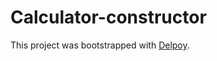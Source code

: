 # Calculator-constructor

This project was bootstrapped with [Delpoy](https://calccinstructor.herokuapp.com/).
